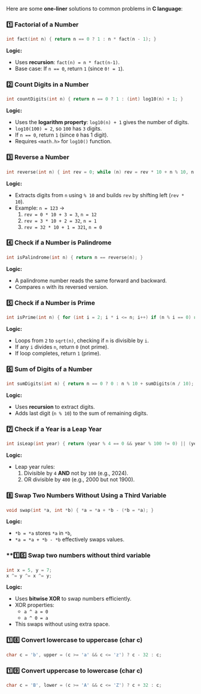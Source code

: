 
Here are some **one-liner** solutions to common problems in **C language**:

### **1️⃣ Factorial of a Number**

```c
int fact(int n) { return n == 0 ? 1 : n * fact(n - 1); }
```

**Logic:**

- Uses **recursion**: `fact(n) = n * fact(n-1)`.
- Base case: If `n == 0`, return `1` (since `0! = 1`).


### **2️⃣ Count Digits in a Number**

```c
int countDigits(int n) { return n == 0 ? 1 : (int) log10(n) + 1; }
```

**Logic:**

- Uses the **logarithm property**: `log10(n) + 1` gives the number of digits.
- `log10(100) = 2`, so `100` has `3` digits.
- If `n == 0`, return `1` (since `0` has 1 digit).
- Requires `<math.h>` for `log10()` function.


### **3️⃣ Reverse a Number**

```c
int reverse(int n) { int rev = 0; while (n) rev = rev * 10 + n % 10, n /= 10; return rev; }
```

**Logic:**

- Extracts digits from `n` using `% 10` and builds `rev` by shifting left (`rev * 10`).
- Example: `n = 123` →
    1. `rev = 0 * 10 + 3 = 3`, `n = 12`
    2. `rev = 3 * 10 + 2 = 32`, `n = 1`
    3. `rev = 32 * 10 + 1 = 321`, `n = 0`


### **4️⃣ Check if a Number is Palindrome**

```c
int isPalindrome(int n) { return n == reverse(n); }
```

**Logic:**

- A palindrome number reads the same forward and backward.
- Compares `n` with its reversed version.



### **5️⃣ Check if a Number is Prime**

```c
int isPrime(int n) { for (int i = 2; i * i <= n; i++) if (n % i == 0) return 0; return n > 1; }
```

**Logic:**

- Loops from `2` to `sqrt(n)`, checking if `n` is divisible by `i`.
- If any `i` divides `n`, return `0` (not prime).
- If loop completes, return `1` (prime).



### **6️⃣ Sum of Digits of a Number**

```c
int sumDigits(int n) { return n == 0 ? 0 : n % 10 + sumDigits(n / 10); }
```

**Logic:**

- Uses **recursion** to extract digits.
- Adds last digit (`n % 10`) to the sum of remaining digits.



### **7️⃣ Check if a Year is a Leap Year**

```c
int isLeap(int year) { return (year % 4 == 0 && year % 100 != 0) || (year % 400 == 0); }
```

**Logic:**

- Leap year rules:
    1. Divisible by `4` **AND** not by `100` (e.g., 2024).
    2. OR divisible by `400` (e.g., 2000 but not 1900).



### **8️⃣ Swap Two Numbers Without Using a Third Variable**

```c
void swap(int *a, int *b) { *a = *a + *b - (*b = *a); }
```

**Logic:**
- `*b = *a` stores `*a` in `*b`,
- `*a = *a + *b - *b` effectively swaps values.



### **1️⃣5️⃣ Swap two numbers without third variable

```c
int x = 5, y = 7;
x ^= y ^= x ^= y;
```

**Logic:**
- Uses **bitwise XOR** to swap numbers efficiently.
- XOR properties:
    - `a ^ a = 0`
    - `a ^ 0 = a`
- This swaps without using extra space.



### **1️⃣8️⃣ Convert lowercase to uppercase (char c)**

```c
char c = 'b', upper = (c >= 'a' && c <= 'z') ? c - 32 : c;
```


### **1️⃣9️⃣ Convert uppercase to lowercase (char c)**

```c
char c = 'B', lower = (c >= 'A' && c <= 'Z') ? c + 32 : c;
```

